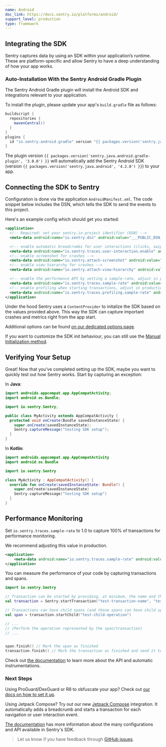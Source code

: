```yaml
---
name: Android
doc_link: https://docs.sentry.io/platforms/android/
support_level: production
type: framework
---
```


## Integrating the SDK

Sentry captures data by using an SDK within your application’s runtime. These are platform-specific and allow Sentry to have a deep understanding of how your app works.

### Auto-Installation With the Sentry Android Gradle Plugin

The Sentry Android Gradle plugin will install the Android SDK and integrations relevant to your application.

To install the plugin, please update your app's `build.gradle` file as follows:

```groovy {filename:app/build.gradle}
buildscript {
  repositories {
    mavenCentral()
  }
}
plugins {
  id "io.sentry.android.gradle" version "{{ packages.version('sentry.java.android.gradle-plugin', '3.0.0') }}"
}
```

The plugin version `{{ packages.version('sentry.java.android.gradle-plugin', '3.0.0') }}` will automatically add the Sentry Android SDK (version `{{ packages.version('sentry.java.android', '4.2.0') }}`) to your app.

## Connecting the SDK to Sentry

Configuration is done via the application `AndroidManifest.xml`. The code snippet below includes the DSN, which tells the SDK to send the events to this project.

Here's an example config which should get you started:

```xml {filename:AndroidManifest.xml}
<application>
  <!-- Required: set your sentry.io project identifier (DSN) -->
  <meta-data android:name="io.sentry.dsn" android:value="___PUBLIC_DSN___" />

  <!-- enable automatic breadcrumbs for user interactions (clicks, swipes, scrolls) -->
  <meta-data android:name="io.sentry.traces.user-interaction.enable" android:value="true" />
  <!-- enable screenshot for crashes -->
  <meta-data android:name="io.sentry.attach-screenshot" android:value="true" />
  <!-- enable view hierarchy for crashes -->
  <meta-data android:name="io.sentry.attach-view-hierarchy" android:value="true" />

  <!-- enable the performance API by setting a sample-rate, adjust in production env -->
  <meta-data android:name="io.sentry.traces.sample-rate" android:value="1.0" />
  <!-- enable profiling when starting transactions, adjust in production env -->
  <meta-data android:name="io.sentry.traces.profiling.sample-rate" android:value="1.0" />
</application>
```

Under the hood Sentry uses a `ContentProvider` to initalize the SDK based on the values provided above. This way the SDK can capture important crashes and metrics right from the app start.

Additional options can be found [on our dedicated options page](https://docs.sentry.io/platforms/android/configuration/options/).

If you want to customize the SDK init behaviour, you can still use the [Manual Initialization method](https://docs.sentry.io/platforms/android/configuration/manual-init/).

## Verifying Your Setup

Great! Now that you’ve completed setting up the SDK, maybe you want to quickly test out how Sentry works. Start by capturing an exception:

In **Java**:

```java
import androidx.appcompat.app.AppCompatActivity;
import android.os.Bundle;

import io.sentry.Sentry;

public class MyActivity extends AppCompatActivity {
  protected void onCreate(Bundle savedInstanceState) {
    super.onCreate(savedInstanceState);
    Sentry.captureMessage("testing SDK setup");
  }
}
```

In **Kotlin**:

```kotlin
import androidx.appcompat.app.AppCompatActivity
import android.os.Bundle

import io.sentry.Sentry

class MyActivity : AppCompatActivity() {
  override fun onCreate(savedInstanceState: Bundle?) {
    super.onCreate(savedInstanceState)
    Sentry.captureMessage("testing SDK setup")
  }
}
```

## Performance Monitoring

Set `io.sentry.traces.sample-rate` to 1.0 to capture 100% of transactions for performance monitoring.

We recommend adjusting this value in production.

```xml {filename:AndroidManifest.xml}
<application>
    <meta-data android:name="io.sentry.traces.sample-rate" android:value="1.0" />
</application>
```

You can measure the performance of your code by capturing transactions and spans.

```kotlin
import io.sentry.Sentry

// Transaction can be started by providing, at minimum, the name and the operation
val transaction = Sentry.startTransaction("test-transaction-name", "test-transaction-operation")

// Transactions can have child spans (and those spans can have child spans as well)
val span = transaction.startChild("test-child-operation")

// ...
// (Perform the operation represented by the span/transaction)
// ...


span.finish() // Mark the span as finished
transaction.finish() // Mark the transaction as finished and send it to Sentry
```

Check out [the documentation](https://docs.sentry.io/platforms/android/performance/instrumentation/) to learn more about the API and automatic instrumentations.

### Next Steps

Using ProGuard/DexGuard or R8 to obfuscate your app? Check out [our docs on how to set it up](https://docs.sentry.io/platforms/android/proguard/).

Using Jetpack Compose? Try out our new [Jetpack Compose](https://docs.sentry.io/platforms/android/configuration/integrations/jetpack-compose/) integration. It automatically adds a breadcrumb and starts a transaction for each navigation or user interaction event.

[The documentation](https://docs.sentry.io/platforms/android/configuration/) has more information about the many configurations and API available in Sentry's SDK.

> Let us know if you have feedback through [GitHub issues](https://github.com/getsentry/sentry-java/issues/new?assignees=&labels=Platform%3A+Android%2CType%3A+Bug&template=bug_report_android.yml).
